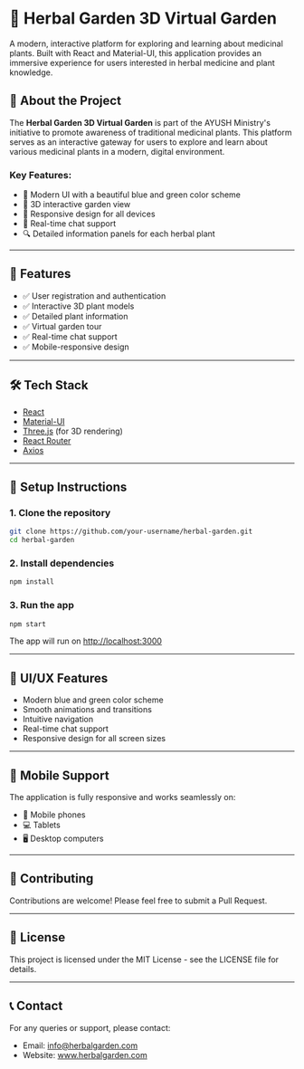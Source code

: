 # 🌿 Herbal Garden 3D Virtual Garden

A modern, interactive platform for exploring and learning about medicinal plants. Built with React and Material-UI, this application provides an immersive experience for users interested in herbal medicine and plant knowledge.

## 📖 About the Project

The **Herbal Garden 3D Virtual Garden** is part of the AYUSH Ministry's initiative to promote awareness of traditional medicinal plants. This platform serves as an interactive gateway for users to explore and learn about various medicinal plants in a modern, digital environment.

### Key Features:
- 🎨 Modern UI with a beautiful blue and green color scheme
- 🌱 3D interactive garden view
- 📱 Responsive design for all devices
- 💬 Real-time chat support
- 🔍 Detailed information panels for each herbal plant

---

## 🚀 Features

- ✅ User registration and authentication
- ✅ Interactive 3D plant models
- ✅ Detailed plant information
- ✅ Virtual garden tour
- ✅ Real-time chat support
- ✅ Mobile-responsive design

---

## 🛠️ Tech Stack

- [React](https://reactjs.org/)
- [Material-UI](https://mui.com/)
- [Three.js](https://threejs.org/) (for 3D rendering)
- [React Router](https://reactrouter.com/)
- [Axios](https://axios-http.com/)

---

## 🔧 Setup Instructions

### 1. Clone the repository

```bash
git clone https://github.com/your-username/herbal-garden.git
cd herbal-garden
```

### 2. Install dependencies

```bash
npm install
```

### 3. Run the app

```bash
npm start
```

The app will run on [http://localhost:3000](http://localhost:3000)

---

## 🎨 UI/UX Features

- Modern blue and green color scheme
- Smooth animations and transitions
- Intuitive navigation
- Real-time chat support
- Responsive design for all screen sizes

---

## 📱 Mobile Support

The application is fully responsive and works seamlessly on:
- 📱 Mobile phones
- 💻 Tablets
- 🖥️ Desktop computers

---

## 🤝 Contributing

Contributions are welcome! Please feel free to submit a Pull Request.

---

## 📄 License

This project is licensed under the MIT License - see the LICENSE file for details.

---

## 📞 Contact

For any queries or support, please contact:
- Email: info@herbalgarden.com
- Website: www.herbalgarden.com

